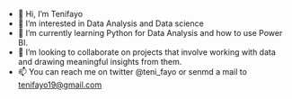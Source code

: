 - 👋 Hi, I’m Tenifayo
- 👀 I’m interested in Data Analysis and Data science
- 🌱 I’m currently learning Python for Data Analysis and how to use Power BI.
- 💞️ I’m looking to collaborate on projects that involve working with data and drawing meaningful insights from them.
- 📫 You can reach me on twitter @teni_fayo or senmd a mail to tenifayo19@gmail.com

<!---
tenifayo/tenifayo is a ✨ special ✨ repository because its `README.md` (this file) appears on your GitHub profile.
You can click the Preview link to take a look at your changes.
--->
